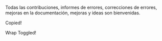 Todas las contribuciones, informes de errores, correcciones de errores, mejoras en la documentación, mejoras y ideas son bienvenidas.

Copied!

Wrap Toggled!
